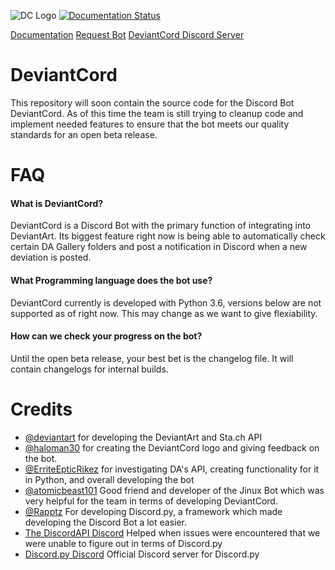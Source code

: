 ![DC Logo](https://github.com/ErriteEpticRikez/DeviantCord/blob/master/deviantcord.png)
[![Documentation Status](https://readthedocs.org/projects/deviantcord/badge/?version=latest)](https://deviantcord.readthedocs.io/en/latest/?badge=latest)

[Documentation](https://deviantcord.readthedocs.io/en/latest/)
[Request Bot](https://forms.gle/6PiGroDvr7UdDH7h9)
[DeviantCord Discord Server](https://discord.gg/ubmkcsk)



# DeviantCord
This repository will soon contain the source code for the Discord Bot DeviantCord. As of this time the team is still trying to cleanup code and implement needed features to ensure that the bot meets our quality standards for an open beta release.

# FAQ
#### What is DeviantCord?
DeviantCord is a Discord Bot with the primary function of integrating into DeviantArt. Its biggest feature right now is being able to automatically check certain DA Gallery folders and post a notification in Discord when a new deviation is posted. 

#### What Programming language does the bot use?
DeviantCord currently is developed with Python 3.6, versions below are not supported as of right now. This may change as we want to give flexiability. 

#### How can we check your progress on the bot?
Until the open beta release, your best bet is the changelog file. It will contain changelogs for internal builds. 

# Credits
- [@deviantart](https://github.com/DeviantArt) for developing the DeviantArt and Sta.ch API
- [@haloman30](https://github.com/haloman30) for creating the DeviantCord logo and giving feedback on the bot. 
- [@ErriteEpticRikez](https://github.com/ErriteEpticRikez) for investigating DA's API, creating functionality for it in Python, and overall developing the bot
- [@atomicbeast101](https://github.com/Atomicbeast101) Good friend and developer of the Jinux Bot which was very helpful for the team in terms of developing DeviantCord.
- [@Rapptz](https://github.com/Rapptz) For developing Discord.py, a framework which made developing the Discord Bot a lot easier.
- [The DiscordAPI Discord](https://discord.gg/discord-api) Helped when issues were encountered that we were unable to figure out in terms of Discord.py
- [Discord.py Discord](https://discord.gg/r3s5KJJ) Official Discord server for Discord.py
